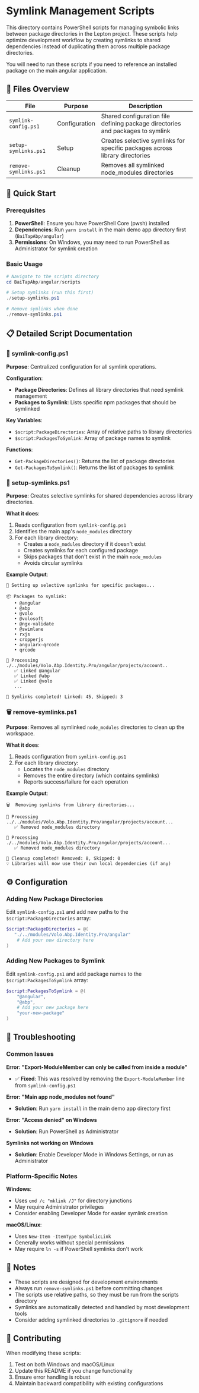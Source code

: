 # Symlink Management Scripts

This directory contains PowerShell scripts for managing symbolic links between package directories in the Lepton project. These scripts help optimize development workflow by creating symlinks to shared dependencies instead of duplicating them across multiple package directories.

You will need to run these scripts if you need to reference an installed package on the main angular application.

## 📁 Files Overview

| File                  | Purpose       | Description                                                                    |
| --------------------- | ------------- | ------------------------------------------------------------------------------ |
| `symlink-config.ps1`  | Configuration | Shared configuration file defining package directories and packages to symlink |
| `setup-symlinks.ps1`  | Setup         | Creates selective symlinks for specific packages across library directories    |
| `remove-symlinks.ps1` | Cleanup       | Removes all symlinked node_modules directories                                 |

## 🚀 Quick Start

### Prerequisites

1. **PowerShell**: Ensure you have PowerShell Core (pwsh) installed
2. **Dependencies**: Run `yarn install` in the main demo app directory first (`BaiTapAbp/angular`)
3. **Permissions**: On Windows, you may need to run PowerShell as Administrator for symlink creation

### Basic Usage

```powershell
# Navigate to the scripts directory
cd BaiTapAbp/angular/scripts

# Setup symlinks (run this first)
./setup-symlinks.ps1

# Remove symlinks when done
./remove-symlinks.ps1
```

## 📋 Detailed Script Documentation

### 🔧 symlink-config.ps1

**Purpose**: Centralized configuration for all symlink operations.

**Configuration**:

- **Package Directories**: Defines all library directories that need symlink management
- **Packages to Symlink**: Lists specific npm packages that should be symlinked

**Key Variables**:

- `$script:PackageDirectories`: Array of relative paths to library directories
- `$script:PackagesToSymlink`: Array of package names to symlink

**Functions**:

- `Get-PackageDirectories()`: Returns the list of package directories
- `Get-PackagesToSymlink()`: Returns the list of packages to symlink

### 🔗 setup-symlinks.ps1

**Purpose**: Creates selective symlinks for shared dependencies across library directories.

**What it does**:

1. Reads configuration from `symlink-config.ps1`
2. Identifies the main app's `node_modules` directory
3. For each library directory:
   - Creates a `node_modules` directory if it doesn't exist
   - Creates symlinks for each configured package
   - Skips packages that don't exist in the main `node_modules`
   - Avoids circular symlinks

**Example Output**:

```
🔗 Setting up selective symlinks for specific packages...

📦 Packages to symlink:
   • @angular
   • @abp
   • @volo
   • @volosoft
   • @ngx-validate
   • @swimlane
   • rxjs
   • cropperjs
   • angularx-qrcode
   • qrcode

📁 Processing ./../modules/Volo.Abp.Identity.Pro/angular/projects/account..
   ✅ Linked @angular
   ✅ Linked @abp
   ✅ Linked @volo
   ...

🎉 Symlinks completed! Linked: 45, Skipped: 3
```

### 🗑️ remove-symlinks.ps1

**Purpose**: Removes all symlinked `node_modules` directories to clean up the workspace.

**What it does**:

1. Reads configuration from `symlink-config.ps1`
2. For each library directory:
   - Locates the `node_modules` directory
   - Removes the entire directory (which contains symlinks)
   - Reports success/failure for each operation

**Example Output**:

```
🗑️  Removing symlinks from library directories...

📁 Processing ../../modules/Volo.Abp.Identity.Pro/angular/projects/account...
   ✅ Removed node_modules directory

📁 Processing ./../modules/Volo.Abp.Identity.Pro/angular/projects/account...
   ✅ Removed node_modules directory

🎉 Cleanup completed! Removed: 8, Skipped: 0
💡 Libraries will now use their own local dependencies (if any)
```

## ⚙️ Configuration

### Adding New Package Directories

Edit `symlink-config.ps1` and add new paths to the `$script:PackageDirectories` array:

```powershell
$script:PackageDirectories = @(
   "./../modules/Volo.Abp.Identity.Pro/angular"
    # Add your new directory here
)
```

### Adding New Packages to Symlink

Edit `symlink-config.ps1` and add package names to the `$script:PackagesToSymlink` array:

```powershell
$script:PackagesToSymlink = @(
    "@angular",
    "@abp",
    # Add your new package here
    "your-new-package"
)
```

## 🚨 Troubleshooting

### Common Issues

**Error: "Export-ModuleMember can only be called from inside a module"**

- ✅ **Fixed**: This was resolved by removing the `Export-ModuleMember` line from `symlink-config.ps1`

**Error: "Main app node_modules not found"**

- **Solution**: Run `yarn install` in the main demo app directory first

**Error: "Access denied" on Windows**

- **Solution**: Run PowerShell as Administrator

**Symlinks not working on Windows**

- **Solution**: Enable Developer Mode in Windows Settings, or run as Administrator

### Platform-Specific Notes

**Windows**:

- Uses `cmd /c "mklink /J"` for directory junctions
- May require Administrator privileges
- Consider enabling Developer Mode for easier symlink creation

**macOS/Linux**:

- Uses `New-Item -ItemType SymbolicLink`
- Generally works without special permissions
- May require `ln -s` if PowerShell symlinks don't work

## 📝 Notes

- These scripts are designed for development environments
- Always run `remove-symlinks.ps1` before committing changes
- The scripts use relative paths, so they must be run from the scripts directory
- Symlinks are automatically detected and handled by most development tools
- Consider adding symlinked directories to `.gitignore` if needed

## 🤝 Contributing

When modifying these scripts:

1. Test on both Windows and macOS/Linux
2. Update this README if you change functionality
3. Ensure error handling is robust
4. Maintain backward compatibility with existing configurations
